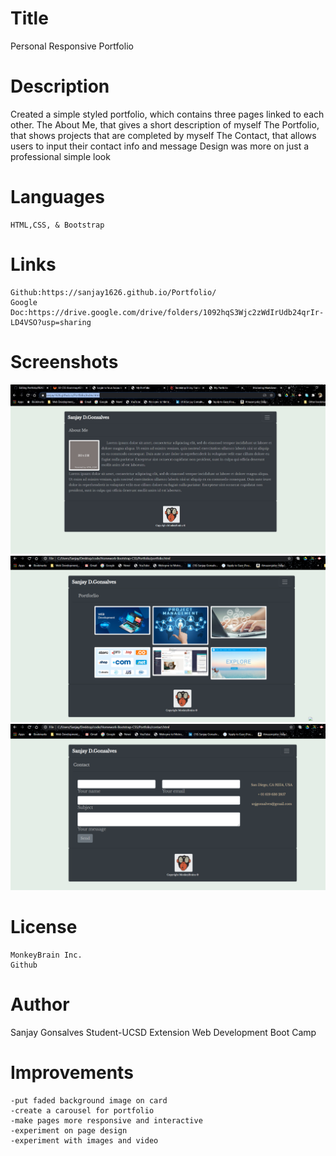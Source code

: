 # Title
Personal Responsive Portfolio

# Description
Created a simple styled portfolio, which contains three pages linked to each other.
The About Me, that gives a short description of myself
The Portfolio, that shows projects that are completed by myself
The Contact, that allows users to input their contact info and message
Design was more on just a professional simple look

# Languages
    HTML,CSS, & Bootstrap

# Links
    Github:https://sanjay1626.github.io/Portfolio/
    Google Doc:https://drive.google.com/drive/folders/1092hqS3Wjc2zWdIrUdb24qrIr-LD4VSO?usp=sharing

 # Screenshots   

  ![Screenshot](https://github.com/sanjay1626/Portfolio/blob/main/assests/Images/Screenshot1.jpg)
  ![Screenshot](https://github.com/sanjay1626/Portfolio/blob/main/assests/Images/Screenshot2.jpg)
  ![Screenshot](https://github.com/sanjay1626/Portfolio/blob/main/assests/Images/Screenshot3.jpg)
# License
    MonkeyBrain Inc.
    Github
    

# Author
  Sanjay Gonsalves
  Student-UCSD Extension 
  Web Development Boot Camp

# Improvements
    -put faded background image on card
    -create a carousel for portfolio
    -make pages more responsive and interactive
    -experiment on page design 
    -experiment with images and video
